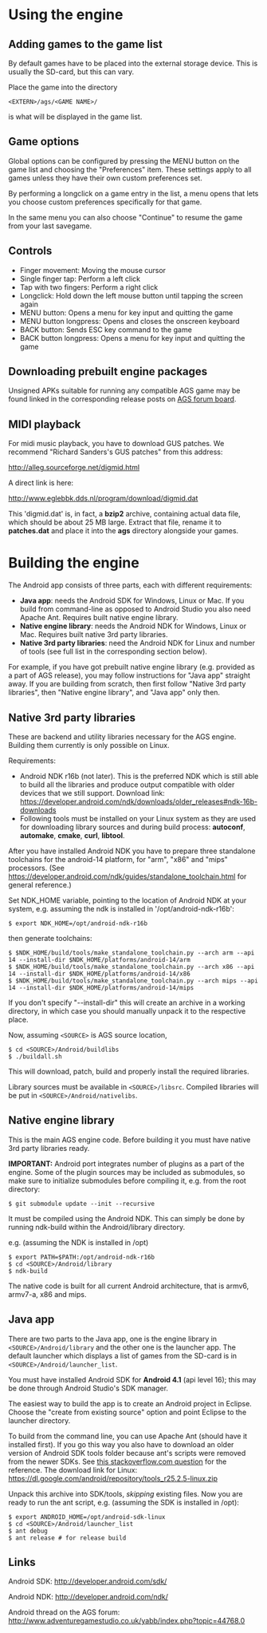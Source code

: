 # Using the engine


## Adding games to the game list

By default games have to be placed into the external storage device. This is
usually the SD-card, but this can vary.

Place the game into the directory

    <EXTERN>/ags/<GAME NAME>/

<GAME NAME> is what will be displayed in the game list.



## Game options

Global options can be configured by pressing the MENU button on the game list
and choosing the "Preferences" item. These settings apply to all games unless
they have their own custom preferences set.

By performing a longclick on a game entry in the list, a menu opens that lets
you choose custom preferences specifically for that game.

In the same menu you can also choose "Continue" to resume the game from
your last savegame.



## Controls

-   Finger movement: Moving the mouse cursor
-   Single finger tap: Perform a left click
-   Tap with two fingers: Perform a right click
-   Longclick: Hold down the left mouse button until tapping the screen again
-   MENU button: Opens a menu for key input and quitting the game
-   MENU button longpress: Opens and closes the onscreen keyboard
-   BACK button: Sends ESC key command to the game
-   BACK button longpress: Opens a menu for key input and quitting the game




## Downloading prebuilt engine packages

Unsigned APKs suitable for running any compatible AGS game may be found linked in the
corresponding release posts on [AGS forum board](http://www.adventuregamestudio.co.uk/forums/index.php?board=28.0).



## MIDI playback

For midi music playback, you have to download GUS patches. We recommend
"Richard Sanders's GUS patches" from this address:

http://alleg.sourceforge.net/digmid.html

A direct link is here:

http://www.eglebbk.dds.nl/program/download/digmid.dat

This 'digmid.dat' is, in fact, a **bzip2** archive, containing actual data file,
which should be about 25 MB large. Extract that file, rename it to **patches.dat**
and place it into the  **ags** directory alongside your games.



# Building the engine

The Android app consists of three parts, each with different requirements:

- **Java app**: needs the Android SDK for Windows, Linux or Mac. If you build from command-line as opposed to Android Studio you also need Apache Ant. Requires built native engine library.
- **Native engine library**: needs the Android NDK for Windows, Linux or Mac. Requires built native 3rd party libraries.
- **Native 3rd party libraries**: need the Android NDK for Linux and number of tools (see full list in the corresponding section below).

For example, if you have got prebuilt native engine library (e.g. provided as a part of AGS release), you may follow instructions for "Java app" straight away.
If you are building from scratch, then first follow "Native 3rd party libraries", then "Native engine library", and "Java app" only then.


## Native 3rd party libraries

These are backend and utility libraries necessary for the AGS engine. Building them currently is only possible on Linux.

Requirements:
* Android NDK r16b (not later). This is the preferred NDK which is still able to build all the libraries and produce output compatible with older devices that we still support. Download link: https://developer.android.com/ndk/downloads/older_releases#ndk-16b-downloads
* Following tools must be installed on your Linux system as they are used for downloading library sources and  during build process: **autoconf**, **automake**, **cmake**, **curl**, **libtool**.

After you have installed Android NDK you have to prepare three standalone toolchains for the android-14 platform, for "arm", "x86" and "mips" processors.
(See https://developer.android.com/ndk/guides/standalone_toolchain.html for general reference.)

Set NDK_HOME variable, pointing to the location of Android NDK at your system, e.g. assuming the ndk is installed in '/opt/android-ndk-r16b':

    $ export NDK_HOME=/opt/android-ndk-r16b

then generate toolchains:

    $ $NDK_HOME/build/tools/make_standalone_toolchain.py --arch arm --api 14 --install-dir $NDK_HOME/platforms/android-14/arm
    $ $NDK_HOME/build/tools/make_standalone_toolchain.py --arch x86 --api 14 --install-dir $NDK_HOME/platforms/android-14/x86
    $ $NDK_HOME/build/tools/make_standalone_toolchain.py --arch mips --api 14 --install-dir $NDK_HOME/platforms/android-14/mips

If you don't specify "--install-dir" this will create an archive in a working directory, in which case you should manually unpack it to the respective place.

Now, assuming `<SOURCE>` is AGS source location,

    $ cd <SOURCE>/Android/buildlibs
    $ ./buildall.sh

This will download, patch, build and properly install the required libraries.

Library sources must be available in `<SOURCE>/libsrc`. Compiled libraries will be put in `<SOURCE>/Android/nativelibs`.


## Native engine library

This is the main AGS engine code. Before building it you must have native 3rd party libraries ready.

**IMPORTANT:** Android port integrates number of plugins as a part of the engine. Some of the plugin sources
may be included as submodules, so make sure to initialize submodules before compiling it, e.g. from the
root <SOURCE> directory:

    $ git submodule update --init --recursive

It must be compiled using the Android NDK. This can
simply be done by running ndk-build within the <SOURCE>Android/library directory.

e.g. (assuming the NDK is installed in /opt)

    $ export PATH=$PATH:/opt/android-ndk-r16b
    $ cd <SOURCE>/Android/library
    $ ndk-build

The native code is built for all current Android architecture, that is armv6, armv7-a,
x86 and mips.


## Java app

There are two parts to the Java app, one is the engine library in `<SOURCE>/Android/library` and the other one is the launcher app. The default launcher which displays a list of games from the SD-card is in `<SOURCE>/Android/launcher_list`.

You must have installed Android SDK for **Android 4.1** (api level 16); this may be done through Android Studio's SDK manager.

The easiest way to build the app is to create an Android project in Eclipse. Choose the "create from existing source" option and point Eclipse to the launcher directory.

To build from the command line, you can use Apache Ant (should have it installed first). If you go this way you also have to download an older version of Android SDK tools folder because ant's scripts were removed from the newer SDKs.
See [this stackoverflow.com question](https://stackoverflow.com/questions/42912824/the-ant-folder-is-suddenly-missing-from-android-sdk-did-google-remove-it) for the reference.
The download link for Linux: https://dl.google.com/android/repository/tools_r25.2.5-linux.zip

Unpack this archive into SDK/tools, *skipping* existing files.
Now you are ready to run the ant script, e.g. (assuming the SDK is installed in /opt):

    $ export ANDROID_HOME=/opt/android-sdk-linux
    $ cd <SOURCE>/Android/launcher_list
    $ ant debug
    $ ant release # for release build



## Links

Android SDK: http://developer.android.com/sdk/

Android NDK: http://developer.android.com/ndk/

Android thread on the AGS forum: http://www.adventuregamestudio.co.uk/yabb/index.php?topic=44768.0

